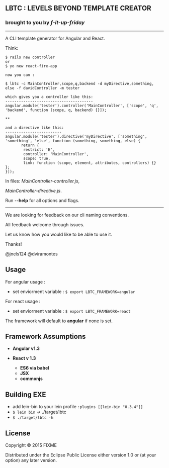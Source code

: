 ## LBTC : LEVELS BEYOND TEMPLATE CREATOR
### brought to you by *f-it-up-friday*

-----

A CLI template generator for Angular and React.

Think:

```
$ rails new controller 
or 
$ yo new react-fire-app 

now you can :

$ lbtc -c MainController,scope,q,backend -d myDirective,something, else -f davidController -m tester

which gives you a controller like this:
---------------------------------------
angular.module('tester').controller('MainController', ['scope', 'q', 'backend', function (scope, q, backend) {}]);

**

and a directive like this:
-------------------------
angular.module('tester').directive('myDirective', ['something', 'something', 'else', function (something, something, else) {
       return {
        restrict: 'E',
        controller: 'MainController',
        scope: true,
        link: function (scope, element, attributes, controllers) {}
};
}]);
```
In files: 
*MainController-controller.js*,

*MainController-directive.js*.

Run **--help** for all options and flags.

---

We are looking for feedback on our cli naming conventions.

All feedback welcome through issues.

Let us know how you would like to be able to use it.

Thanks!

@jnels124 @dviramontes


## Usage

For angular usage :

- set enviorment variable : `$ export LBTC_FRAMEWORK=angular`

For react usage :

- set enviorment variable : `$ export LBTC_FRAMEWORK=react`

The framework will default to **angular** if none is set.
## Framework Assumptions

- **Angular v1.3**

- **React v 1.3**
    - **ES6 via babel**
	- **JSX**
	- **commonjs**


## Building EXE
- add lein-bin to your lein profile 
```:plugins [[lein-bin "0.3.4"]]```
- `$ lein bin`  -> ./target/lbtc
- `$ ./target/lbtc -h`

## License

Copyright © 2015 FIXME

Distributed under the Eclipse Public License either version 1.0 or (at
your option) any later version.
